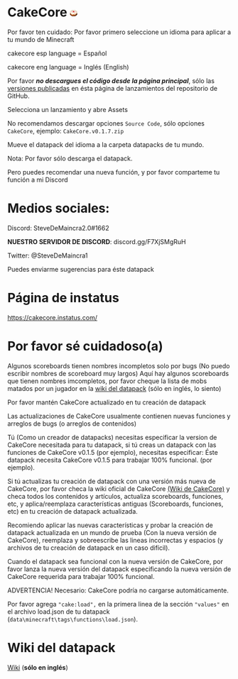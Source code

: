 ﻿# CakeCore ![Logo de CakeCore](images/cakecore.png)


Por favor ten cuidado:
Por favor primero seleccione un idioma para aplicar a tu mundo de Minecraft

cakecore esp language = Español

cakecore eng language = Inglés (English)

Por favor ***no descargues el código desde la página principal***, sólo las [versiones publicadas](https://github.com/tacozyt/CakeCore/releases) en ésta página de lanzamientos del repositorio de GitHub.

Selecciona un lanzamiento y abre Assets

No recomendamos descargar opciones `Source Code`, sólo opciones `CakeCore`, ejemplo: `CakeCore.v0.1.7.zip`

Mueve el datapack del idioma a la carpeta datapacks de tu mundo.

Nota: Por favor sólo descarga el datapack.

Pero puedes recomendar una nueva función, y por favor comparteme tu función a mi Discord

# Medios sociales:
Discord: SteveDeMaincra2.0#1662

**NUESTRO SERVIDOR DE DISCORD**: discord.gg/F7XjSMgRuH

Twitter: @SteveDeMaincra1

Puedes enviarme sugerencias para éste datapack

# Página de instatus

https://cakecore.instatus.com/


# Por favor sé cuidadoso(a)


Algunos scoreboards tienen nombres incompletos solo por bugs (No puedo escribir nombres de scoreboard muy largos)
Aquí hay algunos scoreboards que tienen nombres imcompletos, por favor cheque la lista de mobs matados por un jugador en la [wiki del datapack](https://github.com/tacozyt/CakeCore/wiki) (sólo en inglés, lo siento)


Por favor mantén CakeCore actualizado en tu creación de datapack

Las actualizaciones de CakeCore usualmente contienen nuevas funciones y arreglos de bugs (o arreglos de contenidos)


Tú (Como un creador de datapacks) necesitas especificar la version de CakeCore necesitada para tu datapack, si tú creas un datapack con las funciones de CakeCore v0.1.5 (por ejemplo), necesitas especificar: Éste datapack necesita CakeCore v0.1.5 para trabajar 100% funcional. (por ejemplo).


Si tú actualizas tu creación de datapack con una versión más nueva de CakeCore, por favor checa la wiki oficial de CakeCore [(Wiki de CakeCore)](https://github.com/tacozyt/CakeCore/wiki) y checa todos los contenidos y artículos, actualiza scoreboards, funciones, etc, y aplica/reemplaza características antiguas (Scoreboards, funciones, etc) en tu creación de datapack actualizada.


Recomiendo aplicar las nuevas características y probar la creación de datapack actualizada en un mundo de prueba (Con la nueva versión de CakeCore), reemplaza y sobreescribe las lineas incorrectas y espacios (y archivos de tu creación de datapack en un caso difícil).

Cuando el datapack sea funcional con la nueva versión de CakeCore, por favor lanza la nueva versión del datapack especificando la nueva versión de CakeCore requerida para trabajar 100% funcional.


ADVERTENCIA! Necesario: CakeCore podría no cargarse automáticamente.

Por favor agrega `"cake:load",` en la primera linea de la sección `"values"` en el archivo load.json de tu datapack (`data\minecraft\tags\functions\load.json`).



# Wiki del datapack
[Wiki](https://github.com/tacozyt/CakeCore/wiki)
(**sólo en inglés**)